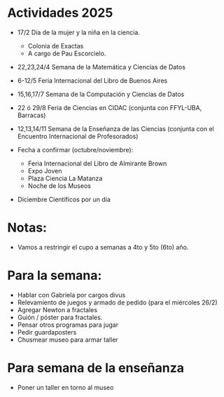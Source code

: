 # Actividades 2025

+ 17/2 Día de la mujer y la niña en la ciencia.
   - Colonia de Exactas
   - A cargo de Pau Escorcielo.
  
+ 22,23,24/4 Semana de la Matemática y Ciencias de Datos

+ 6-12/5 Feria Internacional del Libro de Buenos Aires

+ 15,16,17/7 Semana de la Computación y Ciencias de Datos

+ 22 ó 29/8 Feria de Ciencias en CIDAC (conjunta con FFYL-UBA, Barracas)

+ 12,13,14/11 Semana de la Enseñanza de las Ciencias (conjunta con el Encuentro Internacional de Profesorados)

+ Fecha a confirmar (octubre/noviembre):
  - Feria Internacional del Libro de Almirante Brown
  - Expo Joven
  - Plaza Ciencia La Matanza
  - Noche de los Museos

+ Diciembre Científicos por un día


# Notas:
- Vamos a restringir el cupo a semanas a 4to y 5to (6to) año.


# Para la semana:
- Hablar con Gabriela por cargos divus
- Relevamiento de juegos y armado de pedido (para el miércoles 26/2) 
- Agregar Newton a fractales
- Guión / póster para fractales.
- Pensar otros programas para jugar
- Pedir guardaposters
- Chusmear museo para armar taller

# Para semana de la enseñanza
- Poner un taller en torno al museo

